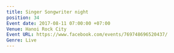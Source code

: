 ```yaml
---
title: Singer Songwriter night
position: 34
Event date: 2017-08-11 07:00:00 +07:00
Venue: Hanoi Rock City
Event URL: https://www.facebook.com/events/769748696520437/
Genre: Live
---
```


